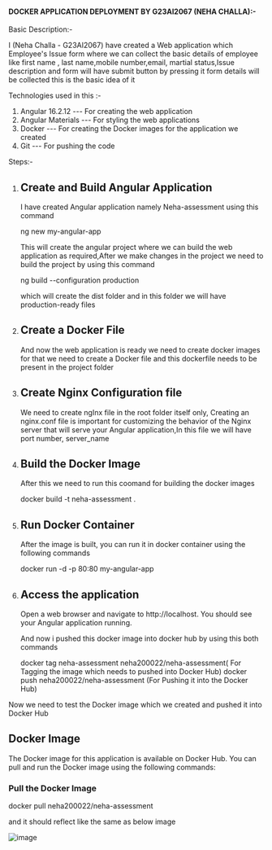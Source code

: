 #### DOCKER APPLICATION DEPLOYMENT BY G23AI2067 (NEHA CHALLA):-

Basic Description:-

I (Neha Challa - G23AI2067) have created a Web application which Employee's Issue form where we can collect the basic details of employee like first name , last name,mobile number,email, martial status,Issue description and form will have submit button by pressing it form details will be collected this is the basic idea of it

Technologies used in this :-

1.  Angular 16.2.12 --- For creating the web application
2.  Angular Materials --- For styling the web applications
3.  Docker --- For creating the Docker images for the application we created 
4.  Git --- For pushing the code 

Steps:- 

1. ## Create and Build Angular Application

   I have created Angular application namely Neha-assessment using this command

   ng new my-angular-app

   This will create the angular project where we can build the web application as required,After we make changes in the project we need to build the project by using this command

   ng build --configuration production

   which will create the dist folder and in this folder we will have production-ready files


2. ## Create a Docker File

   And now the web application is ready we need to create docker images for that we need to create a Docker file and this dockerfile needs to be present in the 
   project folder

3. ## Create Nginx Configuration file

    We need to create ngInx file in the root folder itself only, Creating an nginx.conf file is important for customizing the behavior of the Nginx server that will serve your 
    Angular application,In this file we will have port number, server_name

4. ## Build the Docker Image

    After this we need to run this coomand for building the docker images

    docker build -t neha-assessment .

   
5. ## Run Docker Container

   After the image is built, you can run it in docker container using the following commands

   docker run -d -p 80:80 my-angular-app

   
6. ## Access the application

    Open a web browser and navigate to http://localhost. You should see your Angular application running.


     And now i pushed this docker image into docker hub by using this both commands 

      docker tag neha-assessment neha200022/neha-assessment( For Tagging the image which needs to pushed into Docker Hub)
      docker push neha200022/neha-assessment (For Pushing it into the Docker Hub)

Now we need to test the Docker image which we created and pushed it into Docker Hub 

## Docker Image

The Docker image for this application is available on Docker Hub. You can pull and run the Docker image using the following commands:

### Pull the Docker Image

docker pull neha200022/neha-assessment

and it should reflect like the same as below image



![image](https://github.com/user-attachments/assets/10dbf3e7-ff69-4298-8901-8259e914625f)


